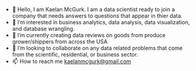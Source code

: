 - 👋 Hello, I am Kaelan McGurk. I am a data scientist ready to join a company that needs answers to questions that appear in thier data. 
- 👀 I’m interested in business analytics, data analysis, data visualization, and database wrangling.
- 🌱 I’m currently creating data reviews on goods from produce grower/shippers from across the USA 
- 💞️ I’m looking to collaborate on any data related problems that come from the scientific, residential, or business sector. 
- 📫 How to reach me kaelanmcgurk@gmail.com

<!---
kaelanmcgurk/kaelanmcgurk is a ✨ special ✨ repository because its `README.md` (this file) appears on your GitHub profile.
You can click the Preview link to take a look at your changes.
--->
